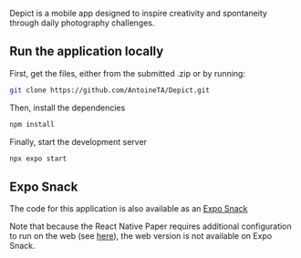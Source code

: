 Depict is a mobile app designed to inspire creativity and spontaneity through daily photography challenges.

## Run the application locally

First, get the files, either from the submitted .zip or by running:

```bash
git clone https://github.com/AntoineTA/Depict.git
```

Then, install the dependencies

```bash
npm install
```

Finally, start the development server

```bash
npx expo start
```

## Expo Snack

The code for this application is also available as an [Expo Snack](https://snack.expo.dev/@antoineta/depict)

Note that because the React Native Paper requires additional configuration to run on the web (see [here](https://callstack.github.io/react-native-paper/docs/guides/react-native-web)), the web version is not available on Expo Snack.
